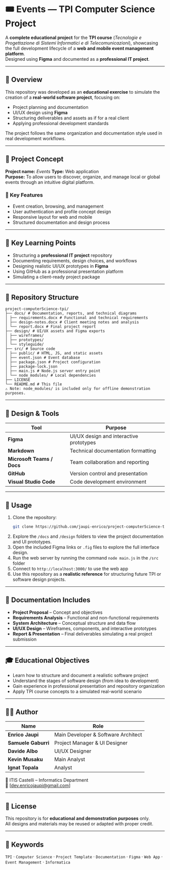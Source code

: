 # 🎟️ Events — TPI Computer Science Project

A **complete educational project** for the **TPI course** (*Tecnologie e Progettazione di Sistemi Informatici e di Telecomunicazioni*), showcasing the full development lifecycle of a **web and mobile event management platform**.  
Designed using **Figma** and documented as a **professional IT project**.

---

## 📘 Overview

This repository was developed as an **educational exercise** to simulate the creation of a **real-world software project**, focusing on:
- Project planning and documentation  
- UI/UX design using **Figma**  
- Structuring deliverables and assets as if for a real client  
- Applying professional development standards  

The project follows the same organization and documentation style used in real development workflows.

---

## 🎯 Project Concept

**Project name:** *Events*
**Type:** Web application  
**Purpose:** To allow users to discover, organize, and manage local or global events through an intuitive digital platform.  

### 🔑 Key Features
- Event creation, browsing, and management  
- User authentication and profile concept design  
- Responsive layout for web and mobile  
- Structured documentation and design process  

---

## 🧩 Key Learning Points

- Structuring a **professional IT project** repository
- Documenting requirements, design choices, and workflows  
- Designing realistic UI/UX prototypes in **Figma**  
- Using GitHub as a professional presentation platform  
- Simulating a client-ready project package  

---

## 📂 Repository Structure

```
project-computerScience-tpi/
├── docs/ # Documentation, reports, and technical diagrams
│ ├── requirements.docx # Functional and technical requirements
│ ├── design-notes.docx # Client meeting notes and analysis
│ └── report.docx # Final project report
├── design/ # UI/UX assets and Figma exports
│ ├── wireframes/
│ ├── prototypes/
│ └── styleguide/
├── src/ # Source code
│ ├── public/ # HTML, JS, and static assets
│ ├── event.json # Event database
│ ├── package.json # Project configuration
│ ├── package-lock.json
│ ├── main.js # Node.js server entry point
│ └── node_modules/ # Local dependencies
├── LICENSE
└── README.md # This file
⚠️ Note: node_modules/ is included only for offline demonstration purposes.
```

---

## 🎨 Design & Tools

| Tool | Purpose |
|------|----------|
| **Figma** | UI/UX design and interactive prototypes |
| **Markdown** | Technical documentation formatting |
| **Microsoft Teams / Docs** | Team collaboration and reporting |
| **GitHub** | Version control and presentation |
| **Visual Studio Code** | Code development environment |

---

## 🚀 Usage

1. Clone the repository:
   ```bash
   git clone https://github.com/jaupi-enrico/project-computerScience-tpi.git
   ```
2. Explore the `/docs` and `/design` folders to view the project documentation and UI prototypes.  
3. Open the included Figma links or `.fig` files to explore the full interface design.
4. Run the web server by running the command `node main.js` in the `/src` folder
5. Connect to `http://localhost:3000/` to use the web app
6. Use this repository as a **realistic reference** for structuring future TPI or software design projects.  

---

## 📄 Documentation Includes

- **Project Proposal** – Concept and objectives  
- **Requirements Analysis** – Functional and non-functional requirements  
- **System Architecture** – Conceptual structure and data flow  
- **UI/UX Design** – Wireframes, components, and interactive prototypes  
- **Report & Presentation** – Final deliverables simulating a real project submission  

---

## 🎓 Educational Objectives

- Learn how to structure and document a realistic software project  
- Understand the stages of software design (from idea to development)  
- Gain experience in professional presentation and repository organization  
- Apply TPI course concepts to a simulated real-world scenario  

---

## 👨‍💻 Author

| Name | Role |
|------|------|
| **Enrico Jaupi** | Main Developer & Software Architect |
| **Samuele Gaburri** | Project Manager & UI Designer |
| **Davide Albo** | UI/UX Designer |
| **Kevin Musaku** | Main Analyst |
| **Ignat Topala** | Analyst |

📍 ITIS Castelli – Informatics Department  
📧 [dev.enricojaupi@gmail.com]  

---

## 📝 License

This repository is for **educational and demonstration purposes** only.  
All designs and materials may be reused or adapted with proper credit.  

---

## 📎 Keywords

`TPI` · `Computer Science` · `Project Template` · `Documentation` · `Figma` · `Web App` · `Event Management` · `Informatica`
